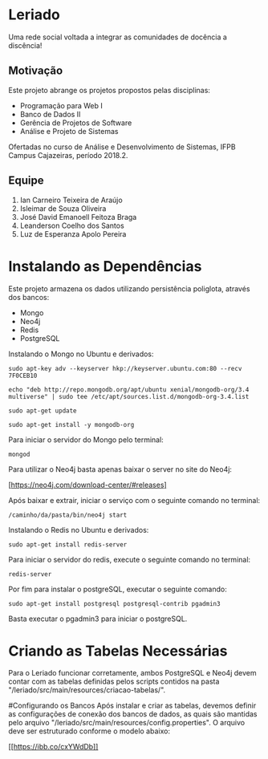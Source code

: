 # Leriado
Uma rede social voltada a integrar as comunidades de docência a discência!

## Motivação
Este projeto abrange os projetos propostos pelas disciplinas:

* Programação para Web I
* Banco de Dados II
* Gerência de Projetos de Software
* Análise e Projeto de Sistemas

Ofertadas no curso de Análise e Desenvolvimento de Sistemas, IFPB Campus Cajazeiras, período 2018.2.

## Equipe
1. Ian Carneiro Teixeira de Araújo
2. Isleimar de Souza Oliveira
3. José David Emanoell Feitoza Braga
4. Leanderson Coelho dos Santos
5. Luz de Esperanza Apolo Pereira

# Instalando as Dependências
Este projeto armazena os dados utilizando persistência poliglota, através dos bancos:
 
* Mongo
* Neo4j
* Redis
* PostgreSQL

Instalando o Mongo no Ubuntu e derivados:

`sudo apt-key adv --keyserver hkp://keyserver.ubuntu.com:80 --recv 7F0CEB10`

`echo "deb http://repo.mongodb.org/apt/ubuntu xenial/mongodb-org/3.4 multiverse" | sudo tee /etc/apt/sources.list.d/mongodb-org-3.4.list`

`sudo apt-get update`

`sudo apt-get install -y mongodb-org`

Para iniciar o servidor do Mongo pelo terminal:

`mongod`

Para utilizar o Neo4j basta apenas baixar o server no site do Neo4j:

[https://neo4j.com/download-center/#releases]

Após baixar e extrair, iniciar o serviço com o seguinte comando no terminal:

`/caminho/da/pasta/bin/neo4j start`

Instalando o Redis no Ubuntu e derivados:

`sudo apt-get install redis-server`

Para iniciar o servidor do redis, execute o seguinte comando no terminal:

`redis-server`

Por fim para instalar o postgreSQL, executar o seguinte comando:

`sudo apt-get install postgresql postgresql-contrib pgadmin3`

Basta executar o pgadmin3 para iniciar o postgreSQL.

# Criando as Tabelas Necessárias
Para o Leriado funcionar corretamente, ambos PostgreSQL e Neo4j devem contar com as tabelas definidas pelos scripts contidos na pasta "/leriado/src/main/resources/criacao-tabelas/".

#Configurando os Bancos
Após instalar e criar as tabelas, devemos definir as configurações de conexão dos bancos de dados, as quais são mantidas pelo arquivo "/leriado/src/main/resources/config.properties".
O arquivo deve ser estruturado conforme o modelo abaixo:

[[https://ibb.co/cxYWdDb]]
